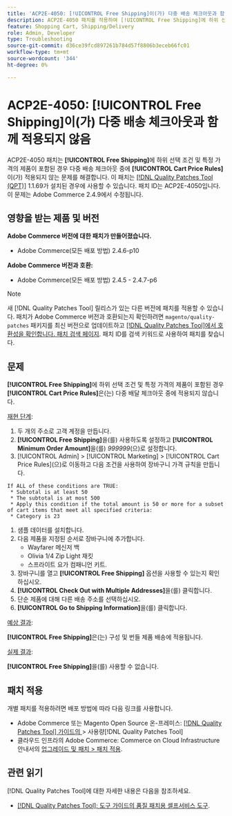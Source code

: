 ```yaml
---
title: 'ACP2E-4050: [!UICONTROL Free Shipping]이(가) 다중 배송 체크아웃과 함께 적용되지 않음'
description: ACP2E-4050 패치를 적용하여 [!UICONTROL Free Shipping]에 하위 선택 조건 및 특정 가격의 제품이 포함된 경우 다중 주소 체크아웃 동안 [!UICONTROL Cart Price Rules]이(가) 적용되지 않는 Adobe Commerce 문제를 해결합니다.
feature: Shopping Cart, Shipping/Delivery
role: Admin, Developer
type: Troubleshooting
source-git-commit: d36ce39fcd897261b784d57f8806b3eceb66fc01
workflow-type: tm+mt
source-wordcount: '344'
ht-degree: 0%

---
```



# ACP2E-4050: **[!UICONTROL Free Shipping]**&#x200B;이(가) 다중 배송 체크아웃과 함께 적용되지 않음

ACP2E-4050 패치는 **[!UICONTROL Free Shipping]**&#x200B;에 하위 선택 조건 및 특정 가격의 제품이 포함된 경우 다중 배송 체크아웃 중에 **[!UICONTROL Cart Price Rules]**&#x200B;이(가) 적용되지 않는 문제를 해결합니다. 이 패치는 [[!DNL Quality Patches Tool (QPT)]](/help/tools/quality-patches-tool/quality-patches-tool-to-self-serve-quality-patches.md) 1.1.69가 설치된 경우에 사용할 수 있습니다. 패치 ID는 ACP2E-4050입니다. 이 문제는 Adobe Commerce 2.4.9에서 수정됩니다.

## 영향을 받는 제품 및 버전

**Adobe Commerce 버전에 대한 패치가 만들어졌습니다.**

* Adobe Commerce(모든 배포 방법) 2.4.6-p10

**Adobe Commerce 버전과 호환:**

* Adobe Commerce(모든 배포 방법) 2.4.5 - 2.4.7-p6

>[!NOTE]
>
>새 [!DNL Quality Patches Tool] 릴리스가 있는 다른 버전에 패치를 적용할 수 있습니다. 패치가 Adobe Commerce 버전과 호환되는지 확인하려면 `magento/quality-patches` 패키지를 최신 버전으로 업데이트하고 [[!DNL Quality Patches Tool]에서 호환성을 확인합니다. 패치 검색 페이지](https://experienceleague.adobe.com/tools/commerce-quality-patches/index.html?lang=ko). 패치 ID를 검색 키워드로 사용하여 패치를 찾습니다.

## 문제

**[!UICONTROL Free Shipping]**&#x200B;에 하위 선택 조건 및 특정 가격의 제품이 포함된 경우 **[!UICONTROL Cart Price Rules]**&#x200B;은(는) 다중 배달 체크아웃 중에 적용되지 않습니다.

<u>재현 단계</u>:

1. 두 개의 주소로 고객 계정을 만듭니다.
1. **[!UICONTROL Free Shipping]**&#x200B;을(를) 사용하도록 설정하고 **[!UICONTROL Minimum Order Amount]**&#x200B;을(를) *999999*(으)로 설정합니다.
1. [!UICONTROL Admin] > [!UICONTROL Marketing] > [!UICONTROL Cart Price Rules]&#x200B;(으)로 이동하고 다음 조건을 사용하여 장바구니 가격 규칙을 만듭니다.

```
If ALL of these conditions are TRUE:
 * Subtotal is at least 50
 * The subtotal is at most 500
 * Apply this condition if the total amount is 50 or more for a subset of cart items that meet all specified criteria:
 * Category is 23
```

1. 샘플 데이터를 설치합니다.
1. 다음 제품을 지정된 순서로 장바구니에 추가합니다.
   * Wayfarer 메신저 백
   * Olivia 1/4 Zip Light 재킷
   * 스프라이트 요가 컴패니언 키트.
1. 장바구니를 열고 **[!UICONTROL Free Shipping]** 옵션을 사용할 수 있는지 확인하십시오.
1. **[!UICONTROL Check Out with Multiple Addresses]**&#x200B;을(를) 클릭합니다.
1. 단순 제품에 대해 다른 배송 주소를 선택하십시오.
1. **[!UICONTROL Go to Shipping Information]**&#x200B;을(를) 클릭합니다.

<u>예상 결과</u>:

**[!UICONTROL Free Shipping]**&#x200B;은(는) 구성 및 번들 제품 배송에 적용됩니다.

<u>실제 결과</u>:

**[!UICONTROL Free Shipping]**&#x200B;을(를) 사용할 수 없습니다.

## 패치 적용

개별 패치를 적용하려면 배포 방법에 따라 다음 링크를 사용합니다.

* Adobe Commerce 또는 Magento Open Source 온-프레미스: [[!DNL Quality Patches Tool]  가이드의 &#x200B;](/help/tools/quality-patches-tool/usage.md)> 사용량[!DNL Quality Patches Tool]
* 클라우드 인프라의 Adobe Commerce: Commerce on Cloud Infrastructure 안내서의 [업그레이드 및 패치 > 패치 적용](https://experienceleague.adobe.com/docs/commerce-cloud-service/user-guide/develop/upgrade/apply-patches.html?lang=ko).

## 관련 읽기

[!DNL Quality Patches Tool]에 대한 자세한 내용은 다음을 참조하세요.

* [[!DNL Quality Patches Tool]: 도구 가이드의 품질 패치용 셀프서비스 도구](/help/tools/quality-patches-tool/quality-patches-tool-to-self-serve-quality-patches.md).
